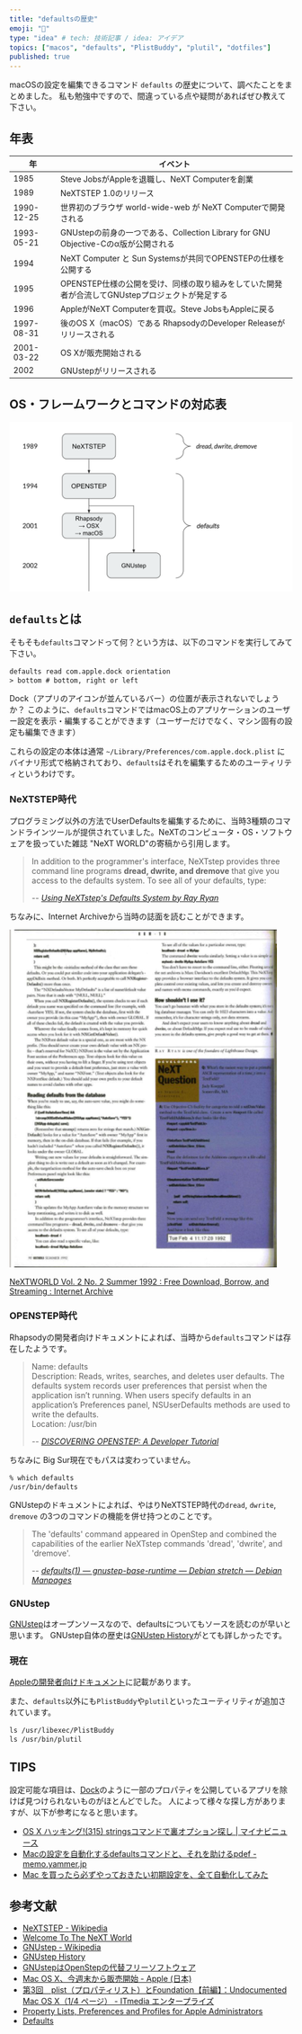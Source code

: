 ```yaml
---
title: "defaultsの歴史"
emoji: "🔖"
type: "idea" # tech: 技術記事 / idea: アイデア
topics: ["macos", "defaults", "PlistBuddy", "plutil", "dotfiles"]
published: true
---
```


macOSの設定を編集できるコマンド `defaults` の歴史について、調べたことをまとめました。
私も勉強中ですので、間違っている点や疑問があればぜひ教えて下さい。

## 年表

| 年 | イベント |
| --- | --- |
| 1985 | Steve JobsがAppleを退職し、NeXT Computerを創業 |
| 1989 | NeXTSTEP 1.0のリリース |
| 1990-12-25 | 世界初のブラウザ world-wide-web が NeXT Computerで開発される |
| 1993-05-21 | GNUstepの前身の一つである、Collection Library for GNU Objective-Cのα版が公開される |
| 1994 | NeXT Computer と Sun Systemsが共同でOPENSTEPの仕様を公開する |
| 1995 | OPENSTEP仕様の公開を受け、同様の取り組みをしていた開発者が合流してGNUstepプロジェクトが発足する |
| 1996 | AppleがNeXT Computerを買収。Steve JobsもAppleに戻る |
| 1997-08-31 | 後のOS X（macOS）である RhapsodyのDeveloper Releaseがリリースされる |
| 2001-03-22 | OS Xが販売開始される |
| 2002 | GNUstepがリリースされる |

## OS・フレームワークとコマンドの対応表

![](/images/2012-12-26-defaults-history.png)

## `defaults`とは

そもそも`defaults`コマンドって何？という方は、以下のコマンドを実行してみて下さい。

```shell
defaults read com.apple.dock orientation
> bottom # bottom, right or left
```

Dock（アプリのアイコンが並んているバー）の位置が表示されないでしょうか？
このように、`defaults`コマンドではmacOS上のアプリケーションのユーザー設定を表示・編集することができます（ユーザーだけでなく、マシン固有の設定も編集できます）

これらの設定の本体は通常 `~/Library/Preferences/com.apple.dock.plist` にバイナリ形式で格納されており、`defaults`はそれを編集するためのユーティリティというわけです。

### NeXTSTEP時代

プログラミング以外の方法でUserDefaultsを編集するために、当時3種類のコマンドラインツールが提供されていました。NeXTのコンピュータ・OS・ソフトウェアを扱っていた雑誌 "NeXT WORLD"の寄稿から引用します。

> In addition to the programmer's interface, NeXTstep provides three command line programs **dread, dwrite, and dremove** that give you access to the defaults system. To see all of your defaults, type:
> 
> -- <cite>[Using NeXTstep's Defaults System by Ray Ryan](http://www.nextcomputers.org/NeXTfiles/Articles/NeXTWORLD/92.2/92.2.Summer.HowToU4.html)</cite>

ちなみに、Internet Archiveから当時の誌面を読むことができます。

![](/images/2012-12-26-internet-archive-next-world.png)

[NeXTWORLD Vol\. 2 No\. 2 Summer 1992 : Free Download, Borrow, and Streaming : Internet Archive](https://archive.org/details/NeXTWORLDVol.2No.2Summer1992/page/n95/mode/2up)


### OPENSTEP時代

Rhapsodyの開発者向けドキュメントによれば、当時から`defaults`コマンドは存在したようです。

> Name: defaults  
> Description: Reads, writes, searches, and deletes user defaults. The defaults system records user preferences that persist when the application isn’t running. When users specify defaults in an application’s Preferences panel, NSUserDefaults methods are used to write the defaults.  
> Location: /usr/bin
> 
> -- <cite>[DISCOVERING OPENSTEP: A Developer Tutorial](http://www.nextcomputers.org/NeXTfiles/Software/OPENSTEP/Info/discovering.pdf)</cite>

ちなみに Big Sur現在でもパスは変わっていません。

```shell
% which defaults
/usr/bin/defaults
```

GNUstepのドキュメントによれば、やはりNeXTSTEP時代の`dread`, `dwrite`, `dremove` の3つのコマンドの機能を併せ持つとのことです。

> The 'defaults' command appeared in OpenStep and combined the capabilities of the earlier NeXTstep commands 'dread', 'dwrite', and 'dremove'.
> 
> -- <cite>[defaults\(1\) — gnustep\-base\-runtime — Debian stretch — Debian Manpages](https://manpages.debian.org/stretch/gnustep-base-runtime/defaults.1.en.html)</cite>

### GNUstep

[GNUstep](https://github.com/gnustep/)はオープンソースなので、defaultsについてもソースを読むのが早いと思います。
GNUstep自体の歴史は[GNUstep History](http://gnustep.made-it.com/Guides/History.html)がとても詳しかったです。

### 現在

[Appleの開発者向けドキュメント](https://developer.apple.com/library/archive/documentation/Cocoa/Conceptual/UserDefaults/AboutPreferenceDomains/AboutPreferenceDomains.html)に記載があります。

また、`defaults`以外にも`PlistBuddy`や`plutil`といったユーティリティが追加されています。

```shell
ls /usr/libexec/PlistBuddy
ls /usr/bin/plutil
```

## TIPS

設定可能な項目は、[Dock](https://developer.apple.com/documentation/devicemanagement/dock)のように一部のプロパティを公開しているアプリを除けば見つけられないものがほとんどでした。
人によって様々な探し方がありますが、以下が参考になると思います。

- [OS X ハッキング\!\(315\) stringsコマンドで裏オプション探し \| マイナビニュース](https://news.mynavi.jp/article/osx-315/)
- [Macの設定を自動化するdefaultsコマンドと、それを助けるpdef \- memo\.yammer\.jp](https://memo.yammer.jp/posts/pdef)
- [Mac を買ったら必ずやっておきたい初期設定を、全て自動化してみた](https://zenn.dev/ulwlu/articles/1c3a1da12887ed)

## 参考文献

- [NeXTSTEP \- Wikipedia](https://en.wikipedia.org/wiki/NeXTSTEP)
- [Welcome To The NeXT World](http://www.nextcomputers.org/)
- [GNUstep \- Wikipedia](https://en.wikipedia.org/wiki/GNUstep)
- [GNUstep History](http://gnustep.made-it.com/Guides/History.html)
- [GNUstepはOpenStepの代替フリーソフトウェア](https://www.codereading.com/nb/gnustep.html)
- [Mac OS X、今週末から販売開始 \- Apple \(日本\)](https://www.apple.com/jp/newsroom/2001/03/21Mac-OS-X-Hits-Stores-This-Weekend/)
- [第3回　plist（プロパティリスト）とFoundation【前編】：Undocumented Mac OS X（1/4 ページ） \- ITmedia エンタープライズ](https://www.itmedia.co.jp/enterprise/articles/0705/14/news013.html)
- [Property Lists, Preferences and Profiles for Apple Administrators](https://books.apple.com/us/book/property-lists-preferences-and-profiles-for-apple/id1213903756)
- [Defaults](https://developer.apple.com/library/archive/documentation/Cocoa/Conceptual/UserDefaults/AboutPreferenceDomains/AboutPreferenceDomains.html)
